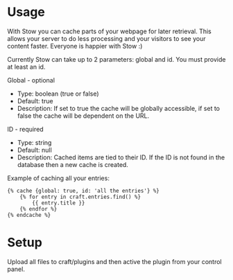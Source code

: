 Usage
====

With Stow you can cache parts of your webpage for later retrieval. This allows your server to do less processing and your visitors to see your content faster. Everyone is happier with Stow :)

Currently Stow can take up to 2 parameters: global and id. You must provide at least an id.

Global - optional

- Type: boolean (true or false)
- Default: true
- Description: If set to true the cache will be globally accessible, if set to false the cache will be dependent on the URL.

ID - required

- Type: string
- Default: null
- Description: Cached items are tied to their ID. If the ID is not found in the database then a new cache is created.

Example of caching all your entries:

    {% cache {global: true, id: 'all the entries'} %}
        {% for entry in craft.entries.find() %}
            {{ entry.title }}
        {% endfor %}
    {% endcache %}

Setup
====

Upload all files to craft/plugins and then active the plugin from your control panel.
